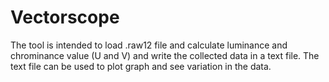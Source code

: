# Vectorscope
The tool is intended to load .raw12 file and calculate luminance and chrominance value (U and V) and write the collected data in a text file. The text file can be used to plot graph and see variation in the data.
